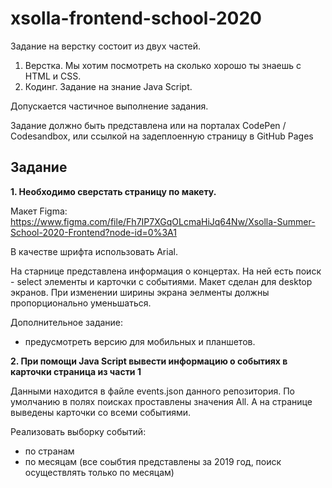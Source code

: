 # xsolla-frontend-school-2020

Задание на верстку состоит из двух частей.
1) Верстка. Мы хотим посмотреть на сколько хорошо ты знаешь с HTML и CSS. 
2) Кодинг. Задание на знание Java Script.

Допускается частичное выполнение задания.

Задание должно быть представлена или на порталах CodePen / Codesandbox, или ссылкой на задеплоенную страницу в GitHub Pages

## Задание
 
<b>1. Необходимо сверстать страницу по макету.</b>

Макет Figma: https://www.figma.com/file/Fh7IP7XGqOLcmaHiJq64Nw/Xsolla-Summer-School-2020-Frontend?node-id=0%3A1

В качестве шрифта использовать Arial.

На старнице представлена информация о концертах. На ней есть поиск - select элементы и карточки с событиями.
Макет сделан для desktop экранов. При изменении ширины экрана эелменты должны пропорционально уменьшаться.

Дополнительное задание:
 - предусмотреть версию для мобильных и планшетов.
 
<b>2. При помощи Java Script вывести информацию о событиях в карточки страница из части 1</b>

Данными находится в файле events.json данного репозитория.
По умолчанию в полях поисках проставлены значения All. А на странице выведены карточки со всеми событиями.

Реализовать выборку событий:
 - по странам
 - по месяцам (все соыбтия представлены за 2019 год, поиск осуществлять только по месяцам)